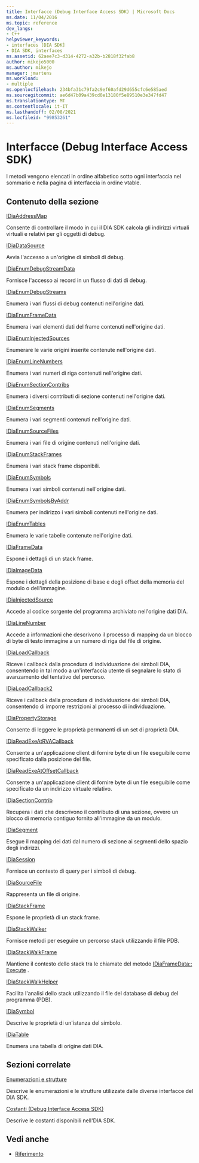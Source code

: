 ```yaml
---
title: Interfacce (Debug Interface Access SDK) | Microsoft Docs
ms.date: 11/04/2016
ms.topic: reference
dev_langs:
- C++
helpviewer_keywords:
- interfaces [DIA SDK]
- DIA SDK, interfaces
ms.assetid: 62aee7c3-d314-4272-a32b-b2818f32fab8
author: mikejo5000
ms.author: mikejo
manager: jmartens
ms.workload:
- multiple
ms.openlocfilehash: 234bfa31c79fa2c9ef60afd29d655cfc6e585aed
ms.sourcegitcommit: ae6d47b09a439cd0e13180f5e89510e3e347fd47
ms.translationtype: MT
ms.contentlocale: it-IT
ms.lasthandoff: 02/08/2021
ms.locfileid: "99853261"
---
```

# <a name="interfaces-debug-interface-access-sdk"></a>Interfacce (Debug Interface Access SDK)
I metodi vengono elencati in ordine alfabetico sotto ogni interfaccia nel sommario e nella pagina di interfaccia in ordine vtable.

## <a name="in-this-section"></a>Contenuto della sezione

[IDiaAddressMap](../../debugger/debug-interface-access/idiaaddressmap.md)

Consente di controllare il modo in cui il DIA SDK calcola gli indirizzi virtuali virtuali e relativi per gli oggetti di debug.

[IDiaDataSource](../../debugger/debug-interface-access/idiadatasource.md)

Avvia l'accesso a un'origine di simboli di debug.

[IDiaEnumDebugStreamData](../../debugger/debug-interface-access/idiaenumdebugstreamdata.md)

Fornisce l'accesso ai record in un flusso di dati di debug.

[IDiaEnumDebugStreams](../../debugger/debug-interface-access/idiaenumdebugstreams.md)

Enumera i vari flussi di debug contenuti nell'origine dati.

[IDiaEnumFrameData](../../debugger/debug-interface-access/idiaenumframedata.md)

Enumera i vari elementi dati del frame contenuti nell'origine dati.

[IDiaEnumInjectedSources](../../debugger/debug-interface-access/idiaenuminjectedsources.md)

Enumerare le varie origini inserite contenute nell'origine dati.

[IDiaEnumLineNumbers](../../debugger/debug-interface-access/idiaenumlinenumbers.md)

Enumera i vari numeri di riga contenuti nell'origine dati.

[IDiaEnumSectionContribs](../../debugger/debug-interface-access/idiaenumsectioncontribs.md)

Enumera i diversi contributi di sezione contenuti nell'origine dati.

[IDiaEnumSegments](../../debugger/debug-interface-access/idiaenumsegments.md)

Enumera i vari segmenti contenuti nell'origine dati.

[IDiaEnumSourceFiles](../../debugger/debug-interface-access/idiaenumsourcefiles.md)

Enumera i vari file di origine contenuti nell'origine dati.

[IDiaEnumStackFrames](../../debugger/debug-interface-access/idiaenumstackframes.md)

Enumera i vari stack frame disponibili.

[IDiaEnumSymbols](../../debugger/debug-interface-access/idiaenumsymbols.md)

Enumera i vari simboli contenuti nell'origine dati.

[IDiaEnumSymbolsByAddr](../../debugger/debug-interface-access/idiaenumsymbolsbyaddr.md)

Enumera per indirizzo i vari simboli contenuti nell'origine dati.

[IDiaEnumTables](../../debugger/debug-interface-access/idiaenumtables.md)

Enumera le varie tabelle contenute nell'origine dati.

[IDiaFrameData](../../debugger/debug-interface-access/idiaframedata.md)

Espone i dettagli di un stack frame.

[IDiaImageData](../../debugger/debug-interface-access/idiaimagedata.md)

Espone i dettagli della posizione di base e degli offset della memoria del modulo o dell'immagine.

[IDiaInjectedSource](../../debugger/debug-interface-access/idiainjectedsource.md)

Accede al codice sorgente del programma archiviato nell'origine dati DIA.

[IDiaLineNumber](../../debugger/debug-interface-access/idialinenumber.md)

Accede a informazioni che descrivono il processo di mapping da un blocco di byte di testo immagine a un numero di riga del file di origine.

[IDiaLoadCallback](../../debugger/debug-interface-access/idialoadcallback.md)

Riceve i callback dalla procedura di individuazione dei simboli DIA, consentendo in tal modo a un'interfaccia utente di segnalare lo stato di avanzamento del tentativo del percorso.

[IDiaLoadCallback2](../../debugger/debug-interface-access/idialoadcallback2.md)

Riceve i callback dalla procedura di individuazione dei simboli DIA, consentendo di imporre restrizioni al processo di individuazione.

[IDiaPropertyStorage](../../debugger/debug-interface-access/idiapropertystorage.md)

Consente di leggere le proprietà permanenti di un set di proprietà DIA.

[IDiaReadExeAtRVACallback](../../debugger/debug-interface-access/idiareadexeatrvacallback.md)

Consente a un'applicazione client di fornire byte di un file eseguibile come specificato dalla posizione del file.

[IDiaReadExeAtOffsetCallback](../../debugger/debug-interface-access/idiareadexeatoffsetcallback.md)

Consente a un'applicazione client di fornire byte di un file eseguibile come specificato da un indirizzo virtuale relativo.

[IDiaSectionContrib](../../debugger/debug-interface-access/idiasectioncontrib.md)

Recupera i dati che descrivono il contributo di una sezione, ovvero un blocco di memoria contiguo fornito all'immagine da un modulo.

[IDiaSegment](../../debugger/debug-interface-access/idiasegment.md)

Esegue il mapping dei dati dal numero di sezione ai segmenti dello spazio degli indirizzi.

[IDiaSession](../../debugger/debug-interface-access/idiasession.md)

Fornisce un contesto di query per i simboli di debug.

[IDiaSourceFile](../../debugger/debug-interface-access/idiasourcefile.md)

Rappresenta un file di origine.

[IDiaStackFrame](../../debugger/debug-interface-access/idiastackframe.md)

Espone le proprietà di un stack frame.

[IDiaStackWalker](../../debugger/debug-interface-access/idiastackwalker.md)

Fornisce metodi per eseguire un percorso stack utilizzando il file PDB.

[IDiaStackWalkFrame](../../debugger/debug-interface-access/idiastackwalkframe.md)

Mantiene il contesto dello stack tra le chiamate del metodo [IDiaFrameData:: Execute](../../debugger/debug-interface-access/idiaframedata-execute.md) .

[IDiaStackWalkHelper](../../debugger/debug-interface-access/idiastackwalkhelper.md)

Facilita l'analisi dello stack utilizzando il file del database di debug del programma (PDB).

[IDiaSymbol](../../debugger/debug-interface-access/idiasymbol.md)

Descrive le proprietà di un'istanza del simbolo.

[IDiaTable](../../debugger/debug-interface-access/idiatable.md)

Enumera una tabella di origine dati DIA.

## <a name="related-sections"></a>Sezioni correlate
[Enumerazioni e strutture](../../debugger/debug-interface-access/enumerations-and-structures.md)

Descrive le enumerazioni e le strutture utilizzate dalle diverse interfacce del DIA SDK.

[Costanti (Debug Interface Access SDK)](../../debugger/debug-interface-access/constants-debug-interface-access-sdk.md)

Descrive le costanti disponibili nell'DIA SDK.

## <a name="see-also"></a>Vedi anche

- [Riferimento](../../debugger/debug-interface-access/debug-interface-access-sdk-reference.md)